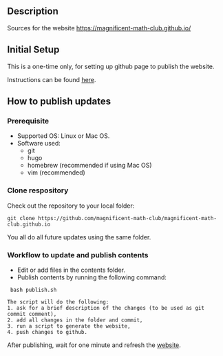## Description

Sources for the website https://magnificent-math-club.github.io/

## Initial Setup

This is a one-time only, for setting up github page to publish the website.

Instructions can be found [here](https://bwaycer.github.io/hugo_tutorial.hugo/tutorials/github-pages-blog/).

## How to publish updates
### Prerequisite
* Supported OS: Linux or Mac OS. 
* Software used:
    - git
    - hugo
    - homebrew (recommended if using Mac OS)
    - vim (recommended)

### Clone respository
Check out the repository to your local folder:
```
git clone https://github.com/magnificent-math-club/magnificent-math-club.github.io
```
You all do all future updates using the same folder.

### Workflow to update and publish contents
* Edit or add files in the contents folder.
* Publish contents by running the following command:
```
 bash publish.sh
```
    The script will do the following:
    1. ask for a brief description of the changes (to be used as git commit comment),
    2. add all changes in the folder and commit,
    3. run a script to generate the website,
    4. push changes to github.

After publishing, wait for one minute and refresh the [website](https://magnificent-math-club.github.io/).
